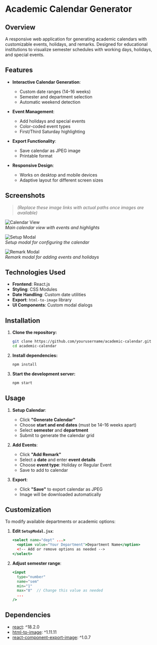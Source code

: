 # Academic Calendar Generator

## Overview

A responsive web application for generating academic calendars with customizable events, holidays, and remarks. Designed for educational institutions to visualize semester schedules with working days, holidays, and special events.

## Features

- **Interactive Calendar Generation**:
  - Custom date ranges (14–16 weeks)
  - Semester and department selection
  - Automatic weekend detection

- **Event Management**:
  - Add holidays and special events
  - Color-coded event types
  - First/Third Saturday highlighting

- **Export Functionality**:
  - Save calendar as JPEG image
  - Printable format

- **Responsive Design**:
  - Works on desktop and mobile devices
  - Adaptive layout for different screen sizes

## Screenshots

> *(Replace these image links with actual paths once images are available)*

![Calendar View](screenshot-calendar.png)  
*Main calendar view with events and highlights*

![Setup Modal](screenshot-setup.png)  
*Setup modal for configuring the calendar*

![Remark Modal](screenshot-remark.png)  
*Remark modal for adding events and holidays*

## Technologies Used

- **Frontend**: React.js
- **Styling**: CSS Modules
- **Date Handling**: Custom date utilities
- **Export**: `html-to-image` library
- **UI Components**: Custom modal dialogs

## Installation

1. **Clone the repository:**
   ```bash
   git clone https://github.com/yourusername/academic-calendar.git
   cd academic-calendar
   ```

2. **Install dependencies:**

   ```bash
   npm install
   ```

3. **Start the development server:**

   ```bash
   npm start
   ```

## Usage

1. **Setup Calendar**:

   * Click **"Generate Calendar"**
   * Choose **start and end dates** (must be 14–16 weeks apart)
   * Select **semester** and **department**
   * Submit to generate the calendar grid

2. **Add Events**:

   * Click **"Add Remark"**
   * Select a **date** and enter **event details**
   * Choose **event type**: Holiday or Regular Event
   * Save to add to calendar

3. **Export**:

   * Click **"Save"** to export calendar as JPEG
   * Image will be downloaded automatically


## Customization

To modify available departments or academic options:

1. **Edit `SetupModal.jsx`**:

   ```jsx
   <select name="dept" ...>
     <option value="Your Department">Department Name</option>
     <!-- Add or remove options as needed -->
   </select>
   ```

2. **Adjust semester range**:

   ```jsx
   <input
     type="number"
     name="sem"
     min="1" 
     max="8"  // Change this value as needed
     ...
   />
   ```

## Dependencies

* [react](https://www.npmjs.com/package/react): ^18.2.0
* [html-to-image](https://www.npmjs.com/package/html-to-image): ^1.11.11
* [react-component-export-image](https://www.npmjs.com/package/react-component-export-image): ^1.0.7



